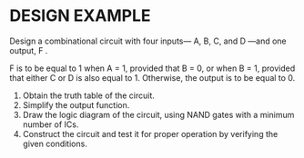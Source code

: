 # DESIGN EXAMPLE

Design a combinational circuit with four inputs— A, B, C, and D —and one output, F .

F is to be equal to 1 when A = 1, provided that B = 0, or when B = 1, provided that
either C or D is also equal to 1. Otherwise, the output is to be equal to 0.
1. Obtain the truth table of the circuit.
2. Simplify the output function.
3. Draw the logic diagram of the circuit, using NAND gates with a minimum number
of ICs.
4. Construct the circuit and test it for proper operation by verifying the given
conditions.
